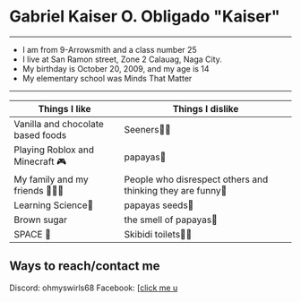 # Gabriel Kaiser O. Obligado   "Kaiser"
---
- I am from 9-Arrowsmith and a class number 25
- I live at San Ramon street, Zone 2 Calauag, Naga City.
- My birthday is October 20, 2009, and my age is 14
- My elementary school was Minds That Matter



---



| Things I like | Things I dislike |
|-------------|-----------|
| Vanilla and chocolate based foods | Seeners🐬🤬 |
| Playing Roblox and Minecraft 🎮| papayas🤢 |
| My family and my friends 👨‍👩‍👦| People who disrespect others and thinking they are funny🤬 |
| Learning Science🧪 | papayas seeds🤢 |
| Brown sugar | the smell of papayas🤢 |
| SPACE 🌠| Skibidi toilets🐬🤬 |

## Ways to reach/contact me
Discord: ohmyswirls68
Facebook: [[click me u](https://www.example.com](https://www.facebook.com/profile.php?id=100081193021046)
)
